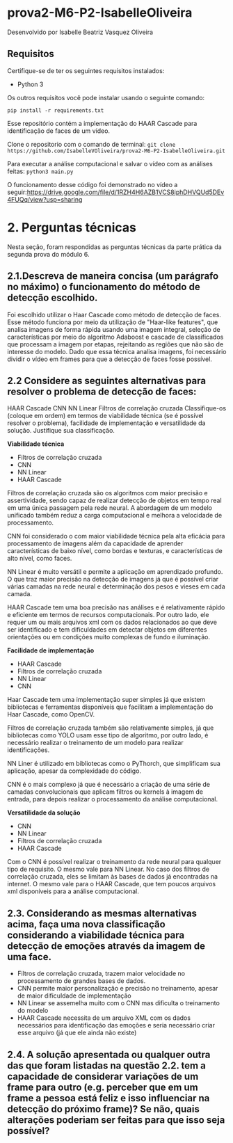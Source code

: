 # prova2-M6-P2-IsabelleOliveira

Desenvolvido por Isabelle Beatriz Vasquez Oliveira

## Requisitos

Certifique-se de ter os seguintes requisitos instalados:

- Python 3

Os outros requisitos você pode instalar usando o seguinte comando:

`pip install -r requirements.txt`

Esse repositório contém a implementação do HAAR Cascade para identificação de faces de um vídeo. 

Clone o repositorio com o comando de terminal: `git clone https://github.com/IsabelleVOliveira/prova2-M6-P2-IsabelleOliveira.git`

Para executar a análise computacional e salvar o vídeo com as análises feitas: `python3 main.py`

O funcionamento desse código foi demonstrado no vídeo a seguir:https://drive.google.com/file/d/1RZH4H6AZB1VCS8iphDHVQUd5DEv4FUQq/view?usp=sharing

# 2. Perguntas técnicas


Nesta seção, foram respondidas as perguntas técnicas da parte prática da segunda prova do módulo 6.


## 2.1.Descreva de maneira concisa (um parágrafo no máximo) o funcionamento do método de detecção escolhido.


Foi escolhido utilizar o Haar Cascade como método de detecção de faces. Esse método funciona por meio da utilização de "Haar-like features", que analisa imagens de forma rápida usando uma imagem integral, seleção de características por meio do algoritmo Adaboost e cascade de classificados que processam a imagem por etapas, rejeitando as regiões que não são de interesse do modelo. Dado que essa técnica analisa imagens, foi necessário dividir o vídeo em frames para que a detecção de faces fosse possível.


## 2.2 Considere as seguintes alternativas para resolver o problema de detecção de faces:
HAAR Cascade
CNN
NN Linear
Filtros de correlação cruzada
Classifique-os (coloque em ordem) em termos de viabilidade técnica (se é possível resolver o problema), facilidade de implementação e versatilidade da solução. Justifique sua classificação.


**Viabilidade técnica**
- Filtros de correlação cruzada
- CNN
- NN Linear
- HAAR Cascade


Filtros de correlação cruzada são os algoritmos com maior precisão e assertividade, sendo capaz de realizar detecção de objetos em tempo real em uma única passagem pela rede neural. A abordagem de um modelo unificado também reduz a carga computacional e melhora a velocidade de processamento.


CNN foi considerado o com maior viabilidade técnica pela alta eficácia para processamento de imagens além da capacidade de aprender características de baixo nível, como bordas e texturas, e características de alto nível, como faces.


NN Linear é muito versátil e permite a aplicação em aprendizado profundo. O que traz maior precisão na detecção de imagens já que é possível criar várias camadas na rede neural e determinação dos pesos e vieses em cada camada.


HAAR Cascade tem uma boa precisão nas análises e é relativamente rápido e eficiente em termos de recursos computacionais. Por outro lado, ele requer um ou mais arquivos xml com os dados relacionados ao que deve ser identificado e tem dificuldades em detectar objetos em diferentes orientações ou em condições muito complexas de fundo e iluminação.


**Facilidade de implementação**
- HAAR Cascade
- Filtros de correlação cruzada
- NN Linear
- CNN


Haar Cascade tem uma implementação super simples já que existem bibliotecas e ferramentas disponíveis que facilitam a implementação do Haar Cascade, como OpenCV.


Filtros de correlação cruzada também são relativamente simples, já que bibliotecas como YOLO usam esse tipo de algoritmo, por outro lado, é necessário realizar o treinamento de um modelo para realizar identificações.


NN Liner é utilizado em bibliotecas como o PyThorch, que simplificam sua aplicação, apesar da complexidade do código.


CNN é o mais complexo já que é necessário a criação de uma série de camadas convolucionais que aplicam filtros ou kernels à imagem de entrada, para depois realizar o processamento da análise computacional.


**Versatilidade da solução**


- CNN
- NN Linear
- Filtros de correlação cruzada
- HAAR Cascade


Com o CNN é possível realizar o treinamento da rede neural para qualquer tipo de requisito. O mesmo vale para NN Linear. No caso dos filtros de correlação cruzada, eles se limitam às bases de dados já encontradas na internet. O mesmo vale para o HAAR Cascade, que tem poucos arquivos xml disponíveis para a análise computacional.


## 2.3. Considerando as mesmas alternativas acima, faça uma nova classificação considerando a viabilidade técnica para detecção de emoções através da imagem de uma face.


- Filtros de correlação cruzada, trazem maior velocidade no processamento de grandes bases de dados.
- CNN permite maior personalização e precisão no treinamento, apesar de maior dificuldade de implementação
- NN Linear se assemelha muito com o CNN mas dificulta o treinamento do modelo
- HAAR Cascade necessita de um arquivo XML com os dados necessários para identificação das emoções e seria necessário criar esse arquivo (já que ele ainda não existe)


## 2.4. A solução apresentada ou qualquer outra das que foram listadas na questão 2.2. tem a capacidade de considerar variações de um frame para outro (e.g. perceber que em um frame a pessoa está feliz e isso influenciar na detecção do próximo frame)? Se não, quais alterações poderiam ser feitas para que isso seja possível?





